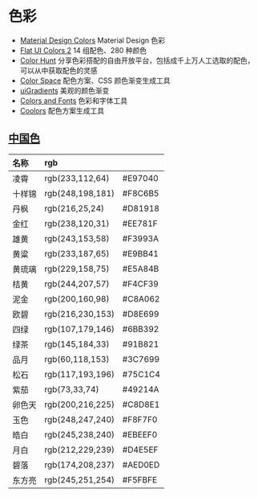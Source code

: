 # 色彩

- [Material Design Colors](https://www.materialui.co/colors) Material Design 色彩
- [Flat UI Colors 2](https://flatuicolors.com/) 14 组配色、280 种颜色
- [Color Hunt](https://colorhunt.co/) 分享色彩搭配的自由开放平台，包括成千上万人工选取的配色，可以从中获取配色的灵感
- [Color Space](https://mycolor.space/) 配色方案、CSS 颜色渐变生成工具
- [uiGradients](http://www.uigradients.com/) 美观的颜色渐变
- [Colors and Fonts](https://colorsandfonts.com/) 色彩和字体工具
- [Coolors](https://coolors.co/) 配色方案生成工具

## [中国色](https://www.bilibili.com/video/BV1C8411F7ja/?spm_id_from=444.41.top_right_bar_window_default_collection.content.click&vd_source=880fb5bb8d91c4fa75a3e13e1cf5579f)

|名称 | rgb | |
|:----|:----|:----|
凌霄 | rgb(233,112,64) | #E97040 |
十样锦 | rgb(248,198,181) | #F8C6B5 |
丹枫 | rgb(216,25,24) | #D81918 |
金红 | rgb(238,120,31) | #EE781F |
雄黄 | rgb(243,153,58) | #F3993A |
黄粱 | rgb(233,187,65) | #E9BB41 |
黄琉璃 | rgb(229,158,75) | #E5A84B |
桔黄 | rgb(244,207,57) | #F4CF39 |
泥金 | rgb(200,160,98) | #C8A062 |
欧碧 | rgb(216,230,153) | #D8E699 |
四绿 | rgb(107,179,146) | #6BB392 |
绿茶 | rgb(145,184,33) | #91B821 |
品月 | rgb(60,118,153) | #3C7699 |
松石 | rgb(117,193,196) | #75C1C4 |
紫茄 | rgb(73,33,74) | #49214A |
卵色天 | rgb(200,216,225) | #C8D8E1 |
玉色 | rgb(248,247,240) | #F8F7F0 |
皓白 | rgb(245,238,240) | #EBEEF0 |
月白 | rgb(212,229,239) | #D4E5EF |
碧落 | rgb(174,208,237) | #AED0ED |
东方亮 | rgb(245,251,254) | #F5FBFE |

